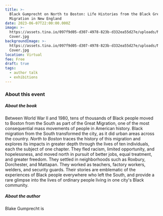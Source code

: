 ```yaml
---
title: >-
  Black Gumprecht on North to Boston: Life Histories from the Black Great
  Migration in New England
date: 2023-06-07T22:00:00.000Z
image: >-
  https://assets.tina.io/097f9d05-d307-4978-823b-d332ea55d27e/uploads/NTB
  Cover.jpg
backgroundImage: >-
  https://assets.tina.io/097f9d05-d307-4978-823b-d332ea55d27e/uploads/NTB
  Cover.jpg
location: Virtual
fee: Free
draft: true
tags:
  - author talk
  - exhibitions
---
```


### About this event

##### About the book

Between World War II and 1980, tens of thousands of Black people moved to Boston from the South as part of the Great Migration, one of the most consequential mass movements of people in American history. Black migration from the South transformed the city, as it did urban areas across the country. *North to Boston* traces the history of this migration and explores its impacts in greater depth through the lives of ten individuals, each the subject of one chapter. They fled racism, limited opportunity, and hopelessness, and moved north in pursuit of better jobs, equal treatment, and greater freedom. They settled in neighborhoods such as Roxbury, Dorchester, and Mattapan. They worked as teachers, factory workers, welders, and security guards. Their stories are emblematic of the experiences of Black people everywhere who left the South, and provide a rare glimpse into the lives of ordinary people living in one city's Black community.

##### About the author

Blake Gumprecht is
